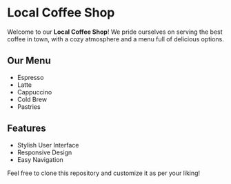 # Local Coffee Shop

Welcome to our **Local Coffee Shop**! We pride ourselves on serving the best coffee in town, with a cozy atmosphere and a menu full of delicious options.

## Our Menu
- Espresso
- Latte
- Cappuccino
- Cold Brew
- Pastries

## Features
- Stylish User Interface
- Responsive Design
- Easy Navigation

Feel free to clone this repository and customize it as per your liking!